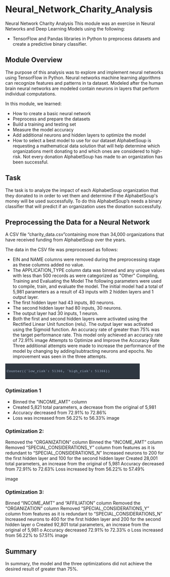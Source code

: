 # Neural_Network_Charity_Analysis
Neural Network Charity Analysis
This module was an exercise in Neural Networks and Deep Learning Models using the following:
-  TensorFlow and Pandas libraries in Python to preprocess datasets and create a predictive binary classifier.

## Module Overview
The purpose of this analysis was to explore and implement neural networks using TensorFlow in Python. Neural networks machine learning algorithms can recognize features and patterns in ta dataset. Modeled after the human brain neural networks are modeled contain neurons in layers that perform individual computations.

In this module, we learned:
- How to create a basic neural network
 - Preprocess and prepare the datasets
-  Build a training and testing set
- Measure the model accuracy
- Add additional neurons and hidden layers to optimize the model
- How to select a best model to use for our dataset
AlphabetSoup is requesting a mathematical data solution that will help determine which organizations merit donating to and which ones are considered to high-risk. Not every donation AlphabetSoup has made to an organization has been successful.   

## Task

The task is to analyze the impact of each AlphabetSoup organization that they donated to in order to vet them and determine if the AlphabetSoup's money will be used successfully. To do this AlphabetSoup’s needs a binary classifier that will predict if an organization uses the donation successfully. 

## Preprocessing the Data for a Neural Network
A CSV file “charity_data.csv”containing more than 34,000 organizations that have received funding from AlphabetSoup over the years. 

The data in the CSV file was preprocessed as follows:
- EIN and NAME columns were removed during the preprocessing stage as these columns added no value.
- The APPLICATION_TYPE column data was binned and any unique values with less than 500 records as were categorized as "Other"
Compiling, Training and Evaluating the Model
The following parameters were used to compile, train, and evaluate the model. The initial model had a total of 5,981 parameters as a result of 43 inputs with 2 hidden layers and 1 output layer.
- The first hidden layer had 43 inputs, 80 neurons.
- The second hidden layer had 80 inputs, 30 neurons.
- The output layer had 30 inputs, 1 neuron.
- Both the first and second hidden layers were activated using the Rectified Linear Unit function (relu). The output layer was activated using the Sigmoid function.
An accuracy rate of greater than 75% was the target performance rate. This model only achieved an accuracy rate of 72.91%
image
Attempts to Optimize and Improve the Accuracy Rate
Three additional attempts were made to increase the performance of the model by changing by adding/subtracting neurons and epochs. No improvement was seen in the three attempts.

![image](https://github.com/blueschistrocks/Credit_Risk_Analysis/blob/65252712f949bf3523f7bacf0f80a67000612adc/Images/Screen%20Shot%202022-06-04%20at%207.10.55%20PM.png)<br>

### Optimization 1
- Binned the "INCOME_AMT" column
- Created 5,821 total parameters, a decrease from the original of 5,981
- Accuracy decreased from 72.91% to 72.86%
- Loss was increased from 56.22% to 56.33%
image

### Optimization 2:
Removed the “ORGANIZATION” column
Binned the “INCOME_AMT” column
Removed “SPECIAL_CONSIDERATIONS_Y” column from features as it is redundant to “SPECIAL_CONSIDERATIONS_N”
Increased neurons to 200 for the first hidden layer and 100 for the second hidden layer
Created 28,001 total parameters, an increase from the original of 5,981
Accuracy decreased from 72.91% to 72.63%
Loss increased by from 56.22% to 57.49%

image
### Optimization 3:
Binned “INCOME_AMT” and “AFFILIATION” column
Removed the “ORGANIZATION” column
Removed “SPECIAL_CONSIDERATIONS_Y” column from features as it is redundant to “SPECIAL_CONSIDERATIONS_N”
Increased neurons to 400 for the first hidden layer and 200 for the second hidden layer
o	Created 92,801 total parameters, an increase from the original of 5,981
o	Accuracy decreased 72.91% to 72.33%
o	Loss increased from 56.22% to 57.51%
image
## Summary
In summary, the model and the three optimizations did not achieve the desired result of greater than 75%.

